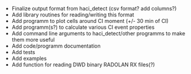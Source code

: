 * Finalize output format from haci_detect (csv format? add columns?)
* Add library routines for reading/writing this format
* Add programm to plot cells around CI moment (+/- 30 min of CI)
* Add programm(s?) to calculate various CI event properties
* Add command line arguments to haci_detect/other programms to make them 
  more useful
* Add code/programm documentation
* Add tests
* Add examples
* Add function for reading DWD binary RADOLAN RX files(?)
